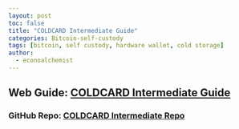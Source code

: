 ```yaml
---
layout: post
toc: false
title: "COLDCARD Intermediate Guide"
categories: Bitcoin-self-custody
tags: [bitcoin, self custody, hardware wallet, cold storage]
author:
  - econoalchemist
---
```


## Web Guide: [COLDCARD Intermediate Guide](https://econoalchemist.github.io/COLDCARD-MiddleGround/)

### GitHub Repo: [COLDCARD Intermediate Repo](https://github.com/econoalchemist/COLDCARD-MiddleGround)
